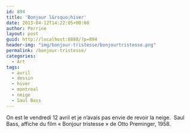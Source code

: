 ```yaml
---
id: 894
title: 'Bonjour l&rsquo;hiver'
date: 2013-04-12T14:22:05+00:00
author: Perrine
layout: post
guid: http://localhost:8888/?p=894
header-img: "img/bonjour-tristesse/bonjourtristesse.png"
permalink: /bonjour-tristesse/
categories:
  - Art
tags:
  - avril
  - dessin
  - hiver
  - montreal
  - neige
  - Saul Bass
---
```

On est le vendredi 12 avril et je n&rsquo;avais pas envie de revoir la neige.
<img title="bonjourtristesse" src="http://localhost:4000/img/bonjour-tristesse/bonjourtristesse.png" alt="" /></a>
    Saul Bass, affiche du film &laquo;&nbsp;Bonjour tristesse&nbsp;&raquo; de Otto Preminger, 1958.
